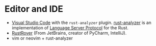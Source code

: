 # Editor and IDE

* [Visual Studio Code](https://code.visualstudio.com/) with the `rust-analyzer` plugin. [rust-analyzer](https://rust-analyzer.github.io/) is an implementation of [Language Server Protocol](https://microsoft.github.io/language-server-protocol/) for the Rust.
* [RustRover](https://www.jetbrains.com/rust/) (From JetBrains, creator of PyCharm, IntelliJ).
* vim or neovim + rust-analyzer




